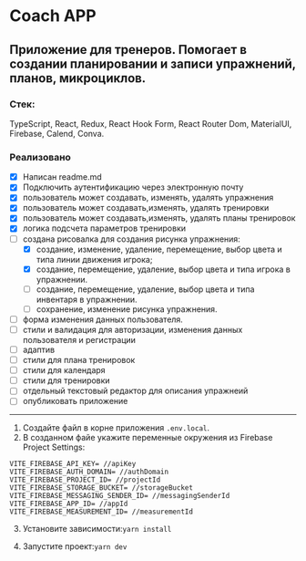 # Coach APP

## Приложение для тренеров. Помогает в создании планировании и записи упражнений, планов, микроциклов.

### Стек:

TypeScript, React, Redux, React Hook Form, React Router Dom, MaterialUI, Firebase, Calend, Conva.

### Реализовано

- [x] Написан readme.md
- [x] Подключить аутентификацию через электронную почту
- [x] пользователь может создавать, изменять, удалять упражнения
- [x] пользователь может создавать,изменять, удалять тренировки
- [x] пользователь может создавать,изменять, удалять планы тренировок
- [x] логика подсчета параметров тренировки
- [ ] создана рисовалка для создания рисунка упражнения:
  - [x] создание, изменение, удаление, перемещение, выбор цвета и типа линии движения игрока;
  - [x] создание, перемещение, удаление, выбор цвета и типа игрока в упражнении.
  - [ ] создание, перемещение, удаление, выбор цвета и типа инвентаря в упражнении.
  - [ ] сохранение, изменение рисунка упражнения.
- [ ] форма изменения данных пользователя.
- [ ] стили и валидация для авторизации, изменения данных пользователя и регистрации
- [ ] адаптив
- [ ] стили для плана тренировок
- [ ] стили для календаря
- [ ] стили для тренировки
- [ ] отдельный текстовый редактор для описания упражнеий
- [ ] опубликовать приложение

---

1. Cоздайте файл в корне приложения `.env.local`.
2. В созданном файе укажите переменные окружения из Firebase Project Settings:

```
VITE_FIREBASE_API_KEY= //apiKey
VITE_FIREBASE_AUTH_DOMAIN= //authDomain
VITE_FIREBASE_PROJECT_ID= //projectId
VITE_FIREBASE_STORAGE_BUCKET= //storageBucket
VITE_FIREBASE_MESSAGING_SENDER_ID= //messagingSenderId
VITE_FIREBASE_APP_ID= //appId
VITE_FIREBASE_MEASUREMENT_ID= //measurementId
```

3. Установите зависимости:`yarn install`

4. Запустите проект:`yarn dev`
